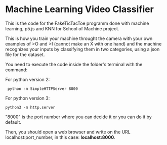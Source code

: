 # Machine Learning Video Classifier

This is the code for the FakeTicTacToe programm done with machine learning, p5.js and KNN for School of Machine project.

This is how you train your machine throught the camera with your own examples of >O and >I (cannot make an X with one hand)
and the machine recognizes your inputs by classifying them in two categories, using a json file for the dataset.


You need to execute the code inside the folder's terminal with the command:

For python version 2: 

``` python -m SimpleHTTPServer 8000```

For python version 3:

```python3 -m http.server```

"8000" is the port number where you can decide it or you can do it by default.

Then, you should open a web browser and write on the URL localhost:port_number, in this case: **localhost:8000**.
